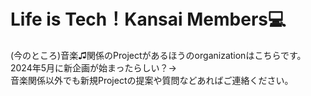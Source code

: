 # Life is Tech！Kansai Members💻
(今のところ)音楽♫関係のProjectがあるほうのorganizationはこちらです。
 <br>2024年5月に新企画が始まったらしい？→
 <br>音楽関係以外でも新規Projectの提案や質問などあればご連絡ください。
